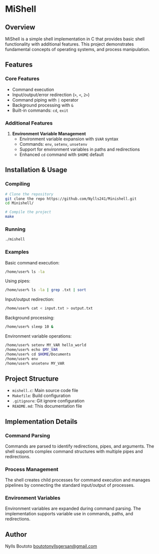 # MiShell

## Overview
MiShell is a simple shell implementation in C that provides basic shell functionality with additional features. This project demonstrates fundamental concepts of operating systems, and process manipulation.

## Features

### Core Features
- Command execution
- Input/output/error redirection (`>`, `<`, `2>`)
- Command piping with `|` operator
- Background processing with `&`
- Built-in commands: `cd`, `exit`

### Additional Features
1. **Environment Variable Management**
   - Environment variable expansion with `$VAR` syntax
   - Commands: `env`, `setenv`, `unsetenv`
   - Support for environment variables in paths and redirections
   - Enhanced `cd` command with `$HOME` default

## Installation & Usage

### Compiling
```bash
# Clone the repository
git clone the repo https://github.com/Nylls241/Minishell.git
cd Minishell/

# Compile the project
make
```

### Running
```bash
./mishell
```

### Examples
Basic command execution:
```bash
/home/user% ls -la
```

Using pipes:
```bash
/home/user% ls -la | grep .txt | sort
```

Input/output redirection:
```bash
/home/user% cat < input.txt > output.txt
```

Background processing:
```bash
/home/user% sleep 10 &
```

Environment variable operations:
```bash
/home/user% setenv MY_VAR hello_world
/home/user% echo $MY_VAR
/home/user% cd $HOME/Documents
/home/user% env
/home/user% unsetenv MY_VAR
```

## Project Structure
- `mishell.c`: Main source code file
- `Makefile`: Build configuration
- `.gitignore`: Git ignore configuration
- `README.md`: This documentation file

## Implementation Details

### Command Parsing
Commands are parsed to identify redirections, pipes, and arguments. The shell supports complex command structures with multiple pipes and redirections.

### Process Management
The shell creates child processes for command execution and manages pipelines by connecting the standard input/output of processes.

### Environment Variables
Environment variables are expanded during command parsing. The implementation supports variable use in commands, paths, and redirections.

## Author
Nylls Boutoto <boutotonyllsgersan@gmail.com>